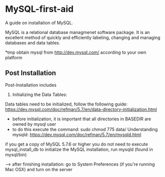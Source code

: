 # MySQL-first-aid

A guide on installation of MySQL.

MySQL is a relational database managmenet software package.
It is an excellent method of quickly and efficiently labeling, changing and managing databases and data tables. 

*tmp
 obtain mysql from http://dev.mysql.com/ according to your own platform
 
## Post Installation 
Post-Installation includes
1. Initializing the Data Tables:

Data tables need to be initialized, follow the following guide: 
https://dev.mysql.com/doc/refman/5.7/en/data-directory-initialization.html

- before initialization, it is important that all directories in BASEDIR are owned by mysql user
- to do this execute the command: sudo chmod  775 data/
Understanding mysqld:
https://dev.mysql.com/doc/refman/5.7/en/mysqld.html

if you get a copy of MySQL 5.7.6 or higher you do not need to execute mysql_install_db
to initialize the MySQL installation, run mysqld (found in mysql/bin) 


--> after finishing installation: go to System Preferences (if you're running Mac OSX) and turn on the server














